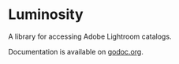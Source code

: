 # Luminosity

A library for accessing Adobe Lightroom catalogs.

Documentation is available on
[godoc.org](https://godoc.org/github.com/aalpern/luminosity).
